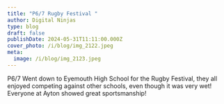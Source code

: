 ```yaml
---
title: "P6/7 Rugby Festival "
author: Digital Ninjas
type: blog
draft: false
publishDate: 2024-05-31T11:11:00.000Z
cover_photo: /i/blog/img_2122.jpeg
meta:
  image: /i/blog/img_2123.jpeg
---
```

P6/7 Went down to Eyemouth High School for the Rugby Festival, they all enjoyed competing against other schools, even though it was very wet! Everyone at Ayton showed great sportsmanship!

